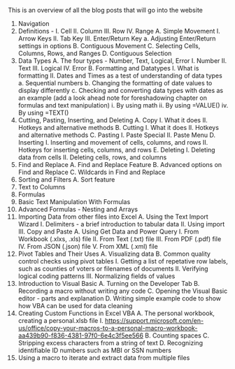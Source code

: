This is an overview of all the blog posts that will go into the website
1. Navigation
  0. Definitions - 
    I.  Cell
    II. Column
    III. Row
    IV. Range
  A. Simple Movement
    I. Arrow Keys
    II. Tab Key
    III. Enter/Return Key
      a. Adjusting Enter/Return settings in options
  B. Contiguous Movement
  C. Selecting Cells, Columns, Rows, and Ranges
  D. Contiguous Selection
2. Data Types
  A. The four types - Number, Text, Logical, Error
    I. Number
    II. Text
    III. Logical
    IV. Error
   B. Formatting and Datatypes
    I. What is formatting
    II. Dates and Times as a test of understanding of data types
      a. Sequential numbers
      b. Changing the formatting of date values to display differently
      c. Checking and converting data types with dates as an example (add a look ahead note for foreshadowing chapter on formulas and text manipulation)
        i. By using math
        ii. By using =VALUE()
        iv. By using =TEXT()
3. Cutting, Pasting, Inserting, and Deleting
  A. Copy
    I. What it does
    II. Hotkeys and alternative methods
  B. Cutting
    I. What it does
    II. Hotkeys and alternative methods
  C. Pasting
    I. Paste Special
    II. Paste Menu
  D. Inserting
    I. Inserting and movement of cells, columns, and rows
    II. Hotkeys for inserting cells, columns, and rows
  E. Deleting
    I. Deleting data from cells
    II. Deleting cells, rows, and columns
4. Find and Replace
  A. Find and Replace Feature
  B. Advanced options on Find and Replace
  C. Wildcards in Find and Replace
5. Sorting and Filters
  A. Sort feature
6. Text to Columns
7. Formulas
8. Basic Text Manipulation With Formulas
9. Advanced Formulas - Nesting and Arrays
10. Importing Data from other files into Excel
  A. Using the Text Import Wizard
    I. Delimiters - a brief introduction to tabular data
    II. Using import
    III. Copy and Paste
  A. Using Get Data and Power Query
    I. From Workbook (.xlxs, .xls) file
    II. From Text (.txt) file
    III. From PDF (.pdf) file
    IV. From JSON (.json) file
    V. From XML (.xml) file
11. Pivot Tables and Their Uses
  A. Visualizing data
  B. Common quality control checks using pivot tables
    I. Getting a list of repetative row labels, such as counties of voters or filenames of documents 
    II. Verifying logical coding patterns
    III. Normalizing fields of values
10. Introduction to Visual Basic
  A. Turning on the Developer Tab
  B. Recording a macro without writing any code
  C. Opening the Visual Basic editor - parts and explanation
  D. Writing simple example code to show how VBA can be used for data cleaning
11. Creating Custom Functions in Excel VBA
  A. The personal workbook, creating a personal.xlsb file
    I. https://support.microsoft.com/en-us/office/copy-your-macros-to-a-personal-macro-workbook-aa439b90-f836-4381-97f0-6e4c3f5ee566
  B. Counting spaces
  C. Stripping excess characters from a string of text
  D. Recognizing identifiable ID numbers such as MBI or SSN numbers
12. Using a macro to iterate and extract data from multiple files
